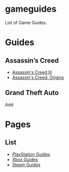 # gameguides
List of Game Guides.

# Guides
## Assassin’s Creed
* [Assassin's Creed III](https://github.com/warrenwoodhouse/guides/wiki/assassinscreediii)
* [Assassin's Creed: Origins](https://github.com/warrenwoodhouse/guides/wiki/assassinscreedorigins)

## Grand Theft Auto
Add

# Pages
## List
* [PlayStation Guides](https://warrenwoodhouse.tumblr.com/tagged/gameguides-ps)
* [Xbox Guides](https://warrenwoodhouse.tumblr.com/tagged/gameguides-xbox)
* [Steam Guides](https://warrenwoodhouse.tumblr.com/tagged/gameguides-steam)
